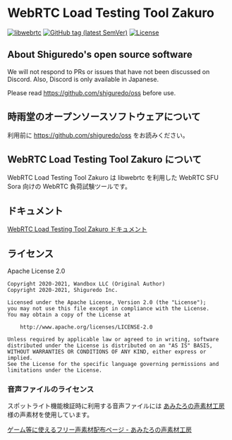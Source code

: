 # WebRTC Load Testing Tool Zakuro

[![libwebrtc](https://img.shields.io/badge/libwebrtc-m89.4389-blue.svg)](https://chromium.googlesource.com/external/webrtc/+/branch-heads/4389)
[![GitHub tag (latest SemVer)](https://img.shields.io/github/tag/shiguredo/zakuro.svg)](https://github.com/shiguredo/zakuro)
[![License](https://img.shields.io/badge/License-Apache%202.0-blue.svg)](https://opensource.org/licenses/Apache-2.0)

## About Shiguredo's open source software

We will not respond to PRs or issues that have not been discussed on Discord. Also, Discord is only available in Japanese.

Please read https://github.com/shiguredo/oss before use.

## 時雨堂のオープンソースソフトウェアについて

利用前に https://github.com/shiguredo/oss をお読みください。

## WebRTC Load Testing Tool Zakuro について

WebRTC Load Testing Tool Zakuro は libwebrtc を利用した WebRTC SFU Sora 向けの WebRTC 負荷試験ツールです。

## ドキュメント

[WebRTC Load Testing Tool Zakuro ドキュメント](https://zakuro.shiguredo.jp/)

## ライセンス

Apache License 2.0

```
Copyright 2020-2021, Wandbox LLC (Original Author)
Copyright 2020-2021, Shiguredo Inc.

Licensed under the Apache License, Version 2.0 (the "License");
you may not use this file except in compliance with the License.
You may obtain a copy of the License at

    http://www.apache.org/licenses/LICENSE-2.0

Unless required by applicable law or agreed to in writing, software
distributed under the License is distributed on an "AS IS" BASIS,
WITHOUT WARRANTIES OR CONDITIONS OF ANY KIND, either express or implied.
See the License for the specific language governing permissions and
limitations under the License.
```

### 音声ファイルのライセンス

スポットライト機能検証時に利用する音声ファイルには [あみたろの声素材工房](http://www14.big.or.jp/~amiami/happy/) 様の声素材を使用しています。

[ゲーム等に使えるフリー声素材配布ページ \- あみたろの声素材工房](https://www14.big.or.jp/~amiami/happy/voice.html)
